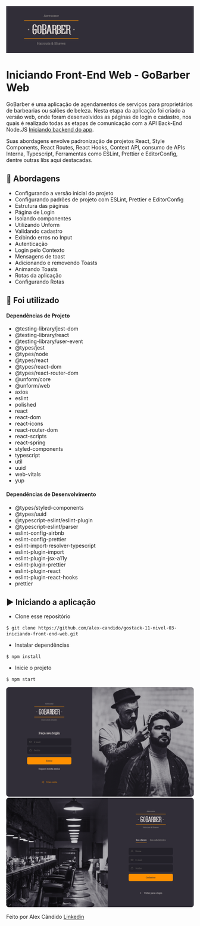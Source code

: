 <img alt="GoStack" src="/src/assets/gobarber.png" />

# Iniciando Front-End Web - GoBarber Web

GoBarber é uma aplicação de agendamentos de serviços para proprietários de barbearias ou salões de beleza. Nesta etapa da aplicação foi criado a versão web, onde foram desenvolvidos as páginas de login e cadastro, nos quais é realizado todas as etapas de comunicação com a API Back-End Node.JS [Iniciando backend do app](https://github.com/alex-candido/gostack-11-nivel-02-iniciando-backend-do-app).

Suas abordagens envolve padronização de projetos React, Style Components, React Routes, React Hooks, Context API, consumo de APIs Interna, Typescript, Ferramentas como ESLint, Prettier e EditorConfig, dentre outras libs aqui destacadas. 

## 🚀 Abordagens

- Configurando a versão inicial do projeto
- Configurando padrões de projeto com ESLint, Prettier e EditorConfig
- Estrutura das páginas
- Página de Login
- Isolando componentes
- Utilizando Unform
- Validando cadastro
- Exibindo erros no Input
- Autenticação
- Login pelo Contexto
- Mensagens de toast
- Adicionando e removendo Toasts
- Animando Toasts
- Rotas da aplicação
- Configurando Rotas

## 📌 Foi utilizado

#### Dependências de Projeto

- @testing-library/jest-dom
- @testing-library/react
- @testing-library/user-event
- @types/jest
- @types/node
- @types/react
- @types/react-dom
- @types/react-router-dom
- @unform/core
- @unform/web
- axios
- eslint
- polished
- react
- react-dom
- react-icons
- react-router-dom
- react-scripts
- react-spring
- styled-components
- typescript
- util
- uuid
- web-vitals
- yup

#### Dependências de Desenvolvimento

- @types/styled-components
- @types/uuid
- @typescript-eslint/eslint-plugin
- @typescript-eslint/parser
- eslint-config-airbnb
- eslint-config-prettier
- eslint-import-resolver-typescript
- eslint-plugin-import
- eslint-plugin-jsx-a11y
- eslint-plugin-prettier
- eslint-plugin-react
- eslint-plugin-react-hooks
- prettier

## ▶️ Iniciando a aplicação

- Clone esse repositório
```
$ git clone https://github.com/alex-candido/gostack-11-nivel-03-iniciando-front-end-web.git
```
- Instalar dependências
```
$ npm install
```

- Inicie o projeto
```
$ npm start
```

<img src="/src/assets/gobarber_login.png" alt="layout">
<img src="/src/assets/gobarber_registration.png" alt="layout">

Feito por Alex Cândido [Linkedin](https://www.linkedin.com/in/alexcndd/)

